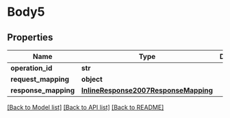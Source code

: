 # Body5

## Properties
Name | Type | Description | Notes
------------ | ------------- | ------------- | -------------
**operation_id** | **str** |  | 
**request_mapping** | **object** |  | 
**response_mapping** | [**InlineResponse2007ResponseMapping**](InlineResponse2007ResponseMapping.md) |  | 

[[Back to Model list]](../README.md#documentation-for-models) [[Back to API list]](../README.md#documentation-for-api-endpoints) [[Back to README]](../README.md)


